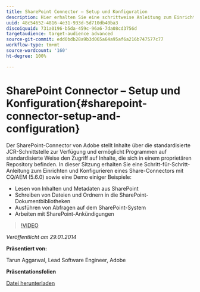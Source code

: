 ```yaml
---
title: SharePoint Connector – Setup und Konfiguration
description: Hier erhalten Sie eine schrittweise Anleitung zum Einrichten und Konfigurieren eines Share-Connectors mit CQ/AEM (5.6.0) sowie eine Demo mit einigen Beispielen. Der SharePoint-Connector von Adobe stellt Inhalte über die standardisierte JCR-Schnittstelle zur Verfügung und ermöglicht Programmen auf standardisierte Weise den Zugriff auf Inhalte, die sich in einem proprietären Repository befinden.
uuid: 48c54652-4816-4e31-933d-5d710db40ba3
discoiquuid: 731a0196-b5da-459c-96a6-7da08cd3756d
targetaudience: target-audience advanced
source-git-commit: edd0bdb28a9b3d065a64a95af6a216b747577c77
workflow-type: tm+mt
source-wordcount: '160'
ht-degree: 100%

---
```


# SharePoint Connector – Setup und Konfiguration{#sharepoint-connector-setup-and-configuration}

Der SharePoint-Connector von Adobe stellt Inhalte über die standardisierte JCR-Schnittstelle zur Verfügung und ermöglicht Programmen auf standardisierte Weise den Zugriff auf Inhalte, die sich in einem proprietären Repository befinden. In dieser Sitzung erhalten Sie eine Schritt-für-Schritt-Anleitung zum Einrichten und Konfigurieren eines Share-Connectors mit CQ/AEM (5.6.0) sowie eine Demo einiger Beispiele:

* Lesen von Inhalten und Metadaten aus SharePoint
* Schreiben von Dateien und Ordnern in die SharePoint-Dokumentbibliotheken
* Ausführen von Abfragen auf dem SharePoint-System
* Arbeiten mit SharePoint-Ankündigungen

>[!VIDEO](https://video.tv.adobe.com/v/19525/?quality=9)

*Veröffentlicht am 29.01.2014*

**Präsentiert von:**

Tarun Aggarwal, Lead Software Engineer, Adobe

**Präsentationsfolien**

[Datei herunterladen](assets/cq-gems-sharepoint-connector.pdf)
<!--
[Get back to the Overview](https://helpx.adobe.com/experience-manager/kt/eseminars/gems/aem-index.html)
-->
